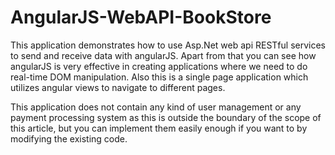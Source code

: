 AngularJS-WebAPI-BookStore
==========================

This application demonstrates how to use Asp.Net web api RESTful services to send and receive data with angularJS. Apart from that you can see how angularJS is very effective in creating applications where we need to do real-time DOM manipulation.  Also this is a single page application which utilizes angular views to navigate to different pages. 

This application does not contain any kind of user management or any payment processing system as this is outside the boundary of the scope of this article, but you can implement them easily enough if you want to by modifying the existing code. 
